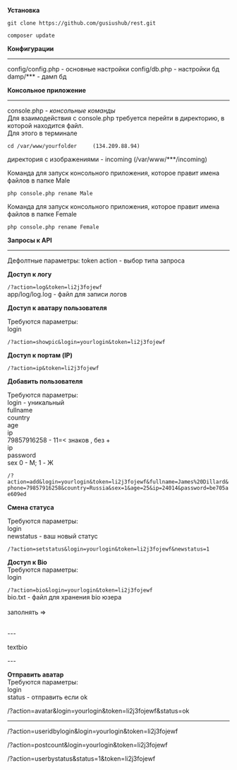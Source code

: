 
**Установка**

`git clone https://github.com/gusiushub/rest.git `

`composer update`

**Конфигурации** <hr>
config/config.php - основные настройки
config/db.php - настройки бд
damp/*** - дамп бд 
<br>

**Консольное приложение** <hr>

console.php - _консольные команды_ <br>
Для взаимодействия с console.php требуется перейти в директорию, в которой находится файл.<br>
Для этого в терминале <br>

`cd /var/www/yourfolder     (134.209.88.94)`

директория с изображениями - incoming (/var/www/***/incoming) <br>

Команда для запуск консольного приложения, которое правит имена файлов в папке Male <br>

`php console.php rename Male`

Команда для запуск консольного приложения, которое правит имена файлов в папке Female <br>

`php console.php rename Female` 

**Запросы к API** <hr>

Дефолтные параметры:
    token
    action  - выбор типа запроса


**Доступ к логу** <br>

`/?action=log&token=li2j3fojewf`
<br>
app/log/log.log - файл для записи логов


**Доступ к аватару пользователя** 

Требуются параметры:  <br>
    login <br>
   
`/?action=showpic&login=yourlogin&token=li2j3fojewf`


**Доступ к портам (IP)** <br>

`/?action=ip&token=li2j3fojewf`


**Добавить пользователя** <br>

Требуются параметры:  <br>
    login - уникальный  <br>
    fullname  <br>
    country  <br>
    age  <br>
    ip  <br>
    79857916258  - 11=< знаков , без +   <br>
    ip   <br>
    password  <br>
    sex   0 - M; 1 - Ж  <br>
     
`/?action=add&login=yourlogin&token=li2j3fojewf&fullname=James%20Dillard&phone=79857916258&country=Russia&sex=1&age=25&ip=24014&password=be705ae609ed`


**Смена статуса**  <br>

Требуются параметры:  <br>
    login <br>
    newstatus  -  ваш новый статус    <br>
    
    
`/?action=setstatus&login=yourlogin&token=li2j3fojewf&newstatus=1`

**Доступ к Bio**  <br>
Требуются параметры:  <br>
    login  <br>
    
    
`/?action=bio&login=yourlogin&token=li2j3fojewf`
<br>
bio.txt - файл для хранения bio юзера <br>
<br>
заполнять =>  <br>
<br>

---         <br>

textbio   <br>

---  <br>

**Отправить аватар**  <br>
Требуются параметры:  <br>
    login   <br>
    status - отправить если ok <br>
    
    
/?action=avatar&login=yourlogin&token=li2j3fojewf&status=ok



_____________________________________________________________

/?action=useridbylogin&login=yourlogin&token=li2j3fojewf

/?action=postcount&login=yourlogin&token=li2j3fojewf

/?action=userbystatus&status=1&token=li2j3fojewf





